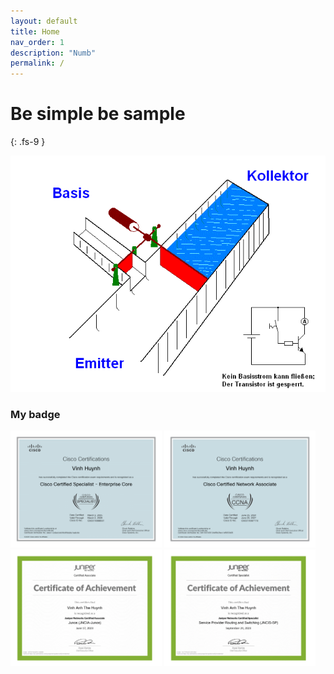 ```yaml
---
layout: default
title: Home
nav_order: 1
description: "Numb"
permalink: /
---
```


# Be simple be sample
{: .fs-9 }

![](/assets/images/7sHM.gif)

### My badge

<img src="./docs/CCNP/img/Cisco Certified Specialist - Enterprise Core certificate-1.png" style="max-width: 48%"/>
<img src="./docs/CCNA/img/Cisco Certified Network Associate certificate-1.png" style="max-width: 48%"/>
<img src="./docs/JN0/img/Junos certificate-1.png" style="max-width: 48%"/>
<img src="./docs/JN0/img/Service Provider Routing and Switching certificate-1.png" style="max-width: 48%"/>
